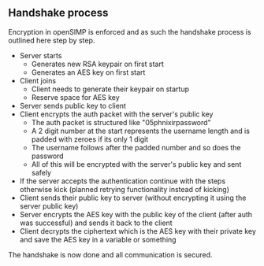 ## Handshake process
Encryption in openSIMP is enforced and as such the handshake process
is outlined here step by step.

- Server starts
	- Generates new RSA keypair on first start
	- Generates an AES key on first start
- Client joins
	- Client needs to generate their keypair on startup
	- Reserve space for AES key
- Server sends public key to client
- Client encrypts the auth packet with the server's public key
	- The auth packet is structured like "05phnixirpassword"
	- A 2 digit number at the start represents the username length and is padded with zeroes if its only 1 digit
	- The username follows after the padded number and so does the password
	- All of this will be encrypted with the server's public key and sent safely
- If the server accepts the authentication continue with the steps otherwise kick (planned retrying functionality instead of kicking)
- Client sends their public key to server (without encrypting it using the server public key)
- Server encrypts the AES key with the public key of the client (after auth was successful) and sends it back to the client
- Client decrypts the ciphertext which is the AES key with their private key and save the AES key in a variable or something

The handshake is now done and all communication is secured.

